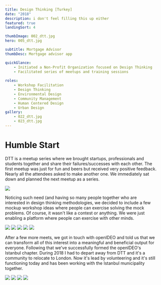 ```yaml
---
title: Design Thinking [Turkey]
date: "2018"
description: i don't feel filling this up either
featured: true
landingSort: 4

thumbImage: 002_dtt.jpg
hero: 005_dtt.jpg

subtitle: Mortgage Advisor
thumbDesc: Mortgage advisor app

quickGlance: 
    - Initiated a Non-Profit Organization focused on Design Thinking
    - Facilitated series of meetups and training sessions 
    
roles: 
    - Workshop Facilitation
    - Design Thinking
    - Environmental Design
    - Community Management
    - Human Centered Design
    - Urban Design
gallery: 
    - 022_dtt.jpg
    - 023_dtt.jpg
---
```


#  Humble Start

DTT is a meetup series where we brought startups, professionals and students together and share their failures/successes with each other. The first meetup was just for fun and beers but received very positive feedback. Nearly all the attendees asked to make another one. We immediately sat down and planned the next meetup as a series. 

![](./001_dtt.jpg)

Noticing such need (and having so many people together who are interested in design thinking methodologies, we decided to include a few mockup workshop ideas where people can exercise solving the mock problems. Of course, it wasn't like a contest or anything. We were just enabling a platform where people can exercise with other minds.

![](./002_dtt.jpg)
![](./003_dtt.jpg)
![](./004_dtt.jpg)
![](./005_dtt.jpg)
![](./006_dtt.jpg)

After a few more meets, we got in touch with openIDEO and told us that we can transform all of this interest into a meaningful and beneficial output for everyone. Following that we've successfully formed the openIDEO's Istanbul chapter. During 2018 I had to depart away from DTT and it's a community to relocate to London. Now it's lead by volunteering and it's still functioning today and has been working with the Istanbul municipality together.

![](./007_dtt.jpg)
![](./020_dtt.jpg)
![](./023_dtt.jpg)
![](./024_dtt.jpg)
